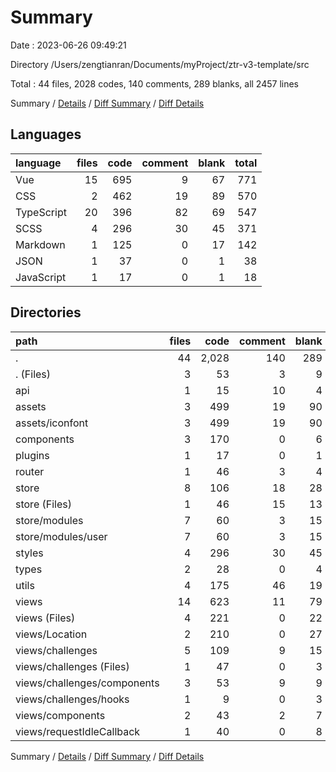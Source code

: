 # Summary

Date : 2023-06-26 09:49:21

Directory /Users/zengtianran/Documents/myProject/ztr-v3-template/src

Total : 44 files,  2028 codes, 140 comments, 289 blanks, all 2457 lines

Summary / [Details](details.md) / [Diff Summary](diff.md) / [Diff Details](diff-details.md)

## Languages
| language | files | code | comment | blank | total |
| :--- | ---: | ---: | ---: | ---: | ---: |
| Vue | 15 | 695 | 9 | 67 | 771 |
| CSS | 2 | 462 | 19 | 89 | 570 |
| TypeScript | 20 | 396 | 82 | 69 | 547 |
| SCSS | 4 | 296 | 30 | 45 | 371 |
| Markdown | 1 | 125 | 0 | 17 | 142 |
| JSON | 1 | 37 | 0 | 1 | 38 |
| JavaScript | 1 | 17 | 0 | 1 | 18 |

## Directories
| path | files | code | comment | blank | total |
| :--- | ---: | ---: | ---: | ---: | ---: |
| . | 44 | 2,028 | 140 | 289 | 2,457 |
| . (Files) | 3 | 53 | 3 | 9 | 65 |
| api | 1 | 15 | 10 | 4 | 29 |
| assets | 3 | 499 | 19 | 90 | 608 |
| assets/iconfont | 3 | 499 | 19 | 90 | 608 |
| components | 3 | 170 | 0 | 6 | 176 |
| plugins | 1 | 17 | 0 | 1 | 18 |
| router | 1 | 46 | 3 | 4 | 53 |
| store | 8 | 106 | 18 | 28 | 152 |
| store (Files) | 1 | 46 | 15 | 13 | 74 |
| store/modules | 7 | 60 | 3 | 15 | 78 |
| store/modules/user | 7 | 60 | 3 | 15 | 78 |
| styles | 4 | 296 | 30 | 45 | 371 |
| types | 2 | 28 | 0 | 4 | 32 |
| utils | 4 | 175 | 46 | 19 | 240 |
| views | 14 | 623 | 11 | 79 | 713 |
| views (Files) | 4 | 221 | 0 | 22 | 243 |
| views/Location | 2 | 210 | 0 | 27 | 237 |
| views/challenges | 5 | 109 | 9 | 15 | 133 |
| views/challenges (Files) | 1 | 47 | 0 | 3 | 50 |
| views/challenges/components | 3 | 53 | 9 | 9 | 71 |
| views/challenges/hooks | 1 | 9 | 0 | 3 | 12 |
| views/components | 2 | 43 | 2 | 7 | 52 |
| views/requestIdleCallback | 1 | 40 | 0 | 8 | 48 |

Summary / [Details](details.md) / [Diff Summary](diff.md) / [Diff Details](diff-details.md)
